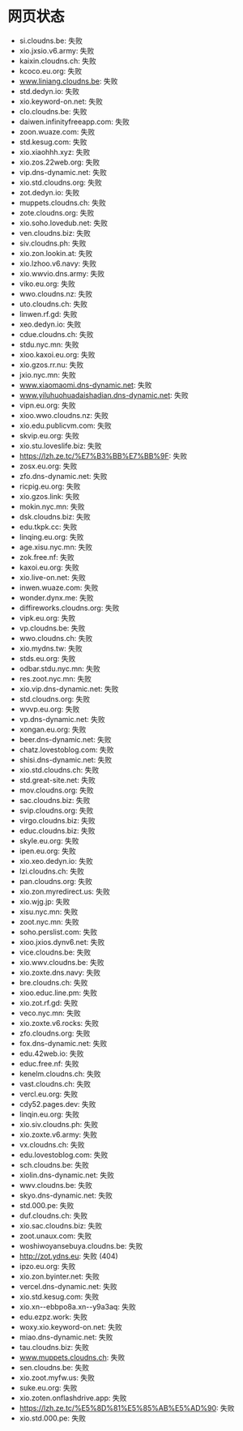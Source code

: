 # 网页状态
- si.cloudns.be: 失败
- xio.jxsio.v6.army: 失败
- kaixin.cloudns.ch: 失败
- kcoco.eu.org: 失败
- www.liniang.cloudns.be: 失败
- std.dedyn.io: 失败
- xio.keyword-on.net: 失败
- clo.cloudns.be: 失败
- daiwen.infinityfreeapp.com: 失败
- zoon.wuaze.com: 失败
- std.kesug.com: 失败
- xio.xiaohhh.xyz: 失败
- xio.zos.22web.org: 失败
- vip.dns-dynamic.net: 失败
- xio.std.cloudns.org: 失败
- zot.dedyn.io: 失败
- muppets.cloudns.ch: 失败
- zote.cloudns.org: 失败
- xio.soho.lovedub.net: 失败
- ven.cloudns.biz: 失败
- siv.cloudns.ph: 失败
- xio.zon.lookin.at: 失败
- xio.lzhoo.v6.navy: 失败
- xio.wwvio.dns.army: 失败
- viko.eu.org: 失败
- wwo.cloudns.nz: 失败
- uto.cloudns.ch: 失败
- linwen.rf.gd: 失败
- xeo.dedyn.io: 失败
- cdue.cloudns.ch: 失败
- stdu.nyc.mn: 失败
- xioo.kaxoi.eu.org: 失败
- xio.gzos.rr.nu: 失败
- jxio.nyc.mn: 失败
- www.xiaomaomi.dns-dynamic.net: 失败
- www.yiluhuohuadaishadian.dns-dynamic.net: 失败
- vipn.eu.org: 失败
- xioo.wwo.cloudns.nz: 失败
- xio.edu.publicvm.com: 失败
- skvip.eu.org: 失败
- xio.stu.loveslife.biz: 失败
- https://lzh.ze.tc/%E7%B3%BB%E7%BB%9F: 失败
- zosx.eu.org: 失败
- zfo.dns-dynamic.net: 失败
- ricpig.eu.org: 失败
- xio.gzos.link: 失败
- mokin.nyc.mn: 失败
- dsk.cloudns.biz: 失败
- edu.tkpk.cc: 失败
- linqing.eu.org: 失败
- age.xisu.nyc.mn: 失败
- zok.free.nf: 失败
- kaxoi.eu.org: 失败
- xio.live-on.net: 失败
- inwen.wuaze.com: 失败
- wonder.dynx.me: 失败
- diffireworks.cloudns.org: 失败
- vipk.eu.org: 失败
- vp.cloudns.be: 失败
- wwo.cloudns.ch: 失败
- xio.mydns.tw: 失败
- stds.eu.org: 失败
- odbar.stdu.nyc.mn: 失败
- res.zoot.nyc.mn: 失败
- xio.vip.dns-dynamic.net: 失败
- std.cloudns.org: 失败
- wvvp.eu.org: 失败
- vp.dns-dynamic.net: 失败
- xongan.eu.org: 失败
- beer.dns-dynamic.net: 失败
- chatz.lovestoblog.com: 失败
- shisi.dns-dynamic.net: 失败
- xio.std.cloudns.ch: 失败
- std.great-site.net: 失败
- mov.cloudns.org: 失败
- sac.cloudns.biz: 失败
- svip.cloudns.org: 失败
- virgo.cloudns.biz: 失败
- educ.cloudns.biz: 失败
- skyle.eu.org: 失败
- ipen.eu.org: 失败
- xio.xeo.dedyn.io: 失败
- lzi.cloudns.ch: 失败
- pan.cloudns.org: 失败
- xio.zon.myredirect.us: 失败
- xio.wjg.jp: 失败
- xisu.nyc.mn: 失败
- zoot.nyc.mn: 失败
- soho.perslist.com: 失败
- xioo.jxios.dynv6.net: 失败
- vice.cloudns.be: 失败
- xio.wwv.cloudns.be: 失败
- xio.zoxte.dns.navy: 失败
- bre.cloudns.ch: 失败
- xioo.educ.line.pm: 失败
- xio.zot.rf.gd: 失败
- veco.nyc.mn: 失败
- xio.zoxte.v6.rocks: 失败
- zfo.cloudns.org: 失败
- fox.dns-dynamic.net: 失败
- edu.42web.io: 失败
- educ.free.nf: 失败
- kenelm.cloudns.ch: 失败
- vast.cloudns.ch: 失败
- vercl.eu.org: 失败
- cdy52.pages.dev: 失败
- linqin.eu.org: 失败
- xio.siv.cloudns.ph: 失败
- xio.zoxte.v6.army: 失败
- vx.cloudns.ch: 失败
- edu.lovestoblog.com: 失败
- sch.cloudns.be: 失败
- xiolin.dns-dynamic.net: 失败
- wwv.cloudns.be: 失败
- skyo.dns-dynamic.net: 失败
- std.000.pe: 失败
- duf.cloudns.ch: 失败
- xio.sac.cloudns.biz: 失败
- zoot.unaux.com: 失败
- woshiwoyansebuya.cloudns.be: 失败
- http://zot.ydns.eu: 失败 (404)
- ipzo.eu.org: 失败
- xio.zon.byinter.net: 失败
- vercel.dns-dynamic.net: 失败
- xio.std.kesug.com: 失败
- xio.xn--ebbpo8a.xn--y9a3aq: 失败
- edu.ezpz.work: 失败
- woxy.xio.keyword-on.net: 失败
- miao.dns-dynamic.net: 失败
- tau.cloudns.biz: 失败
- www.muppets.cloudns.ch: 失败
- sen.cloudns.be: 失败
- xio.zoot.myfw.us: 失败
- suke.eu.org: 失败
- xio.zoten.onflashdrive.app: 失败
- https://lzh.ze.tc/%E5%8D%81%E5%85%AB%E5%AD%90: 失败
- xio.std.000.pe: 失败
